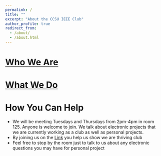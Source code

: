 ```yaml
---
permalink: /
title: ""
excerpt: "About the CCSU IEEE Club"
author_profile: true
redirect_from: 
  - /about/
  - /about.html
---
```


[Who We Are](https://ieee-ccsu.github.io/officers/)
======


[What We Do](https://ieee-ccsu.github.io/projects/)
======


How You Can Help
======

* We will be meeting Tuesdays and Thursdays from 2pm-4pm in room 125. Anyone is welcome to join. We talk about electronic projects that we are currently working as a club as well as personal projects. 
* By joining us on the [Link](https://thelink.ccsu.edu/organization/IEEE) you help us show we are thriving club
* Feel free to stop by the room just to talk to us about any electronic questions you may have for personal project 

